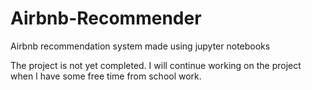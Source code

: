 # Airbnb-Recommender
Airbnb recommendation system made using jupyter notebooks

The project is not yet completed. I will continue working on the project when I have some free time from school work.
